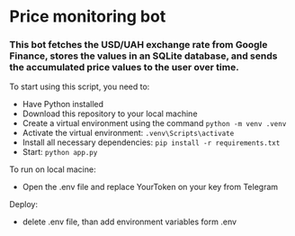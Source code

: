 # Price monitoring bot

### This bot fetches the USD/UAH exchange rate from Google Finance, stores the values in an SQLite database, and sends the accumulated price values to the user over time.

To start using this script, you need to:
- Have Python installed
- Download this repository to your local machine
- Create a virtual environment using the command ```python -m venv .venv```
- Activate the virtual environment: ```.venv\Scripts\activate```
- Install all necessary dependencies: ```pip install -r requirements.txt```
- Start: ```python app.py```

To run on local macine:
- Open the .env file and replace YourToken on your key from Telegram

Deploy:
- delete .env file, than add environment variables form .env